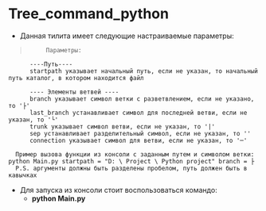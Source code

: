 # Tree_command_python
+ Данная тилита имеет следующие настраиваемые параметры:
>          Параметры:

          ----Путь----
          startpath указывает начальный путь, если не указан, то начальный путь каталог, в котором находится файл

          ---- Элементы ветвей ----
          branch указывает символ ветки с разветвлением, если не указано, то '├'
          last_branch устанавливает символ для последней ветви, если не указан, то '└'
          trunk указывает символ ветви, если не указан, то '|'
          sep устанавливает разделительный символ, если не указан, то ''
          connection указывает символ для ветви, если не указан, то '─'

      Пример вызова функции из консоли с заданным путем и символом ветки: python Main.py startpath = "D: \ Project \ Python project" branch = ├
      P.S. аргументы должны быть разделены пробелом, путь должен быть в кавычках
+ Для запуска из консоли стоит воспользоваться командо:
  + **python Main.py**
